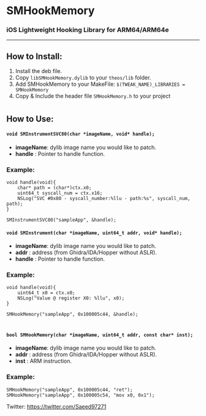 # SMHookMemory
### iOS Lightweight Hooking Library for ARM64/ARM64e
---

## How to Install:
1. Install the deb file.
2. Copy ```libSMHookMemory.dylib``` to your ```theos/lib``` folder.
3. Add SMHookMemory to your MakeFile:
         ```$(TWEAK_NAME)_LIBRARIES = SMHookMemory```
4. Copy & Include the header file ```SMHookMemory.h``` to your project

#
## How to Use:
#### ```void SMInstrumentSVC80(char *imageName, void* handle);```
* **imageName**: dylib image name you would like to patch.
* **handle**     : Pointer to handle function.

### Example:
```
void handle(void){
    char* path = (char*)ctx.x0;
    uint64_t syscall_num = ctx.x16;
    NSLog("SVC #0x80 - syscall_number:%llu - path:%s", syscall_num, path);
}

SMInstrumentSVC80("sampleApp", &handle);
```

#### ```void SMInstrument(char *imageName, uint64_t addr, void* handle);```
* **imageName**: dylib image name you would like to patch.
* **addr**     : address (from Ghidra/IDA/Hopper without ASLR).
* **handle**     : Pointer to handle function.

### Example:
```
void handle(void){
    uint64_t x0 = ctx.x0;
    NSLog("Value @ register X0: %llu", x0);
}

SMHookMemory("sampleApp", 0x100005c44, &handle);
```
#
#### ```bool SMHookMemory(char *imageName, uint64_t addr, const char* inst);```
* **imageName**: dylib image name you would like to patch.
* **addr**     : address (from Ghidra/IDA/Hopper without ASLR).
* **inst**     : ARM instruction.

### Example:
```
SMHookMemory("sampleApp", 0x100005c44, "ret");
SMHookMemory("sampleApp", 0x100005c54, "mov x0, 0x1");
```

Twitter: https://twitter.com/Saeed97271
